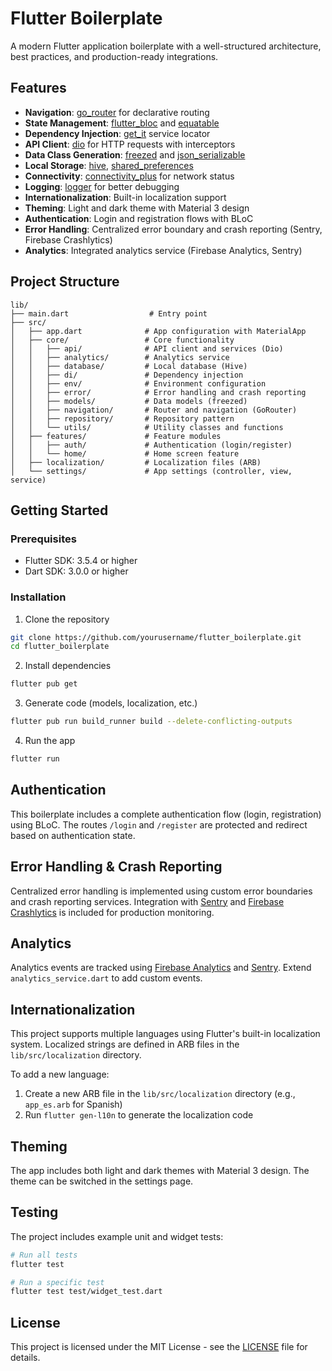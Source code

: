 # Flutter Boilerplate

A modern Flutter application boilerplate with a well-structured architecture, best practices, and production-ready integrations.

## Features

- **Navigation**: [go_router](https://pub.dev/packages/go_router) for declarative routing
- **State Management**: [flutter_bloc](https://pub.dev/packages/flutter_bloc) and [equatable](https://pub.dev/packages/equatable)
- **Dependency Injection**: [get_it](https://pub.dev/packages/get_it) service locator
- **API Client**: [dio](https://pub.dev/packages/dio) for HTTP requests with interceptors
- **Data Class Generation**: [freezed](https://pub.dev/packages/freezed) and [json_serializable](https://pub.dev/packages/json_serializable)
- **Local Storage**: [hive](https://pub.dev/packages/hive), [shared_preferences](https://pub.dev/packages/shared_preferences)
- **Connectivity**: [connectivity_plus](https://pub.dev/packages/connectivity_plus) for network status
- **Logging**: [logger](https://pub.dev/packages/logger) for better debugging
- **Internationalization**: Built-in localization support
- **Theming**: Light and dark theme with Material 3 design
- **Authentication**: Login and registration flows with BLoC
- **Error Handling**: Centralized error boundary and crash reporting (Sentry, Firebase Crashlytics)
- **Analytics**: Integrated analytics service (Firebase Analytics, Sentry)

## Project Structure

```
lib/
├── main.dart                  # Entry point
├── src/
│   ├── app.dart              # App configuration with MaterialApp
│   ├── core/                 # Core functionality
│   │   ├── api/              # API client and services (Dio)
│   │   ├── analytics/        # Analytics service
│   │   ├── database/         # Local database (Hive)
│   │   ├── di/               # Dependency injection
│   │   ├── env/              # Environment configuration
│   │   ├── error/            # Error handling and crash reporting
│   │   ├── models/           # Data models (freezed)
│   │   ├── navigation/       # Router and navigation (GoRouter)
│   │   ├── repository/       # Repository pattern
│   │   └── utils/            # Utility classes and functions
│   ├── features/             # Feature modules
│   │   ├── auth/             # Authentication (login/register)
│   │   └── home/             # Home screen feature
│   ├── localization/         # Localization files (ARB)
│   └── settings/             # App settings (controller, view, service)
```

## Getting Started

### Prerequisites

- Flutter SDK: 3.5.4 or higher
- Dart SDK: 3.0.0 or higher

### Installation

1. Clone the repository
```bash
git clone https://github.com/yourusername/flutter_boilerplate.git
cd flutter_boilerplate
```

2. Install dependencies
```bash
flutter pub get
```

3. Generate code (models, localization, etc.)
```bash
flutter pub run build_runner build --delete-conflicting-outputs
```

4. Run the app
```bash
flutter run
```

## Authentication

This boilerplate includes a complete authentication flow (login, registration) using BLoC. The routes `/login` and `/register` are protected and redirect based on authentication state.

## Error Handling & Crash Reporting

Centralized error handling is implemented using custom error boundaries and crash reporting services. Integration with [Sentry](https://pub.dev/packages/sentry_flutter) and [Firebase Crashlytics](https://pub.dev/packages/firebase_crashlytics) is included for production monitoring.

## Analytics

Analytics events are tracked using [Firebase Analytics](https://pub.dev/packages/firebase_analytics) and [Sentry](https://pub.dev/packages/sentry_flutter). Extend `analytics_service.dart` to add custom events.

## Internationalization

This project supports multiple languages using Flutter's built-in localization system. Localized strings are defined in ARB files in the `lib/src/localization` directory.

To add a new language:
1. Create a new ARB file in the `lib/src/localization` directory (e.g., `app_es.arb` for Spanish)
2. Run `flutter gen-l10n` to generate the localization code

## Theming

The app includes both light and dark themes with Material 3 design. The theme can be switched in the settings page.

## Testing

The project includes example unit and widget tests:

```bash
# Run all tests
flutter test

# Run a specific test
flutter test test/widget_test.dart
```

## License

This project is licensed under the MIT License - see the [LICENSE](LICENSE) file for details.